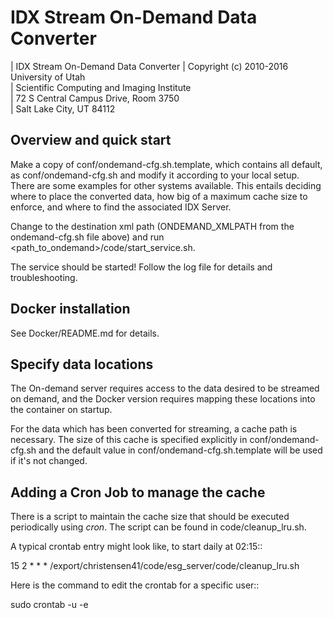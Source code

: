 # IDX Stream On-Demand Data Converter

| IDX Stream On-Demand Data Converter
| Copyright (c) 2010-2016 University of Utah  
| Scientific Computing and Imaging Institute  
| 72 S Central Campus Drive, Room 3750  
| Salt Lake City, UT 84112  

## Overview and quick start

Make a copy of conf/ondemand-cfg.sh.template, which contains all default, as conf/ondemand-cfg.sh and modify it according to your local setup. There are some examples for other systems available. This entails deciding where to place the converted data, how big of a maximum cache size to enforce, and where to find the associated IDX Server.

Change to the destination xml path (ONDEMAND_XMLPATH from the ondemand-cfg.sh file above) and run <path_to_ondemand>/code/start_service.sh.

The service should be started! Follow the log file for details and troubleshooting.


## Docker installation

See Docker/README.md for details.


## Specify data locations

The On-demand server requires access to the data desired to be streamed on demand, and the Docker version requires mapping these locations into the container on startup.

For the data which has been converted for streaming, a cache path is necessary. The size of this cache is specified explicitly in conf/ondemand-cfg.sh and the default value in conf/ondemand-cfg.sh.template will be used if it's not changed.


## Adding a Cron Job to manage the cache

There is a script to maintain the cache size that should be executed periodically using *cron*. The script can be found in code/cleanup_lru.sh.

A typical crontab entry might look like, to start daily at 02:15::

  15 2 * * * /export/christensen41/code/esg_server/code/cleanup_lru.sh

Here is the command to edit the crontab for a specific user::

  sudo crontab -u <user> -e

